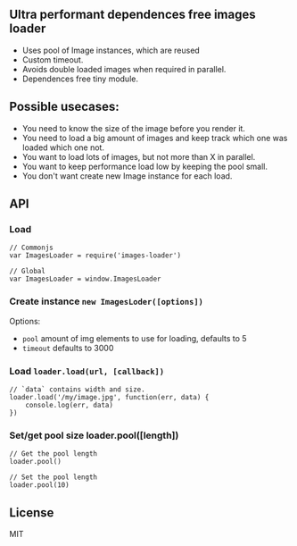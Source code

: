 ## Ultra performant dependences free images loader

- Uses pool of Image instances, which are reused
- Custom timeout.
- Avoids double loaded images when required in parallel.
- Dependences free tiny module.

## Possible usecases:

- You need to know the size of the image before you render it.
- You need to load a big amount of images and keep track which one was loaded which one not.
- You want to load lots of images, but not more than X in parallel.
- You want to keep performance load low by keeping the pool small.
- You don't want create new Image instance for each load.

## API

### Load

    // Commonjs
    var ImagesLoader = require('images-loader')

    // Global
    var ImagesLoader = window.ImagesLoader

### Create instance `new ImagesLoder([options])`

Options:

   - `pool` amount of img elements to use for loading, defaults to 5
   - `timeout` defaults to 3000

### Load `loader.load(url, [callback])`

    // `data` contains width and size.
    loader.load('/my/image.jpg', function(err, data) {
        console.log(err, data)
    })

### Set/get pool size loader.pool([length])

    // Get the pool length
    loader.pool()

    // Set the pool length
    loader.pool(10)

## License

MIT



